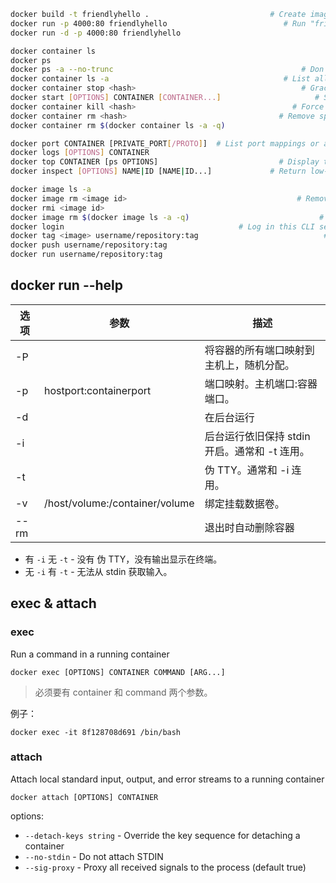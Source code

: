 ```sh
docker build -t friendlyhello .                           # Create image using this directory's Dockerfile
docker run -p 4000:80 friendlyhello                          # Run "friendlyhello" mapping port 4000 to 80
docker run -d -p 4000:80 friendlyhello                                  # Same thing, but in detached mode

docker container ls                                                          # List all running containers
docker ps                                                                    # List all running containers
docker ps -a --no-trunc                                          # Don't truncate output（查看完整的 COMMAND）
docker container ls -a                                       # List all containers, even those not running
docker container stop <hash>                                     # Gracefully stop the specified container
docker start [OPTIONS] CONTAINER [CONTAINER...]                     # Start one or more stopped containers
docker container kill <hash>                                   # Force shutdown of the specified container
docker container rm <hash>                                  # Remove specified container from this machine
docker container rm $(docker container ls -a -q)                                   # Remove all containers

docker port CONTAINER [PRIVATE_PORT[/PROTO]]  # List port mappings or a specific mapping for the container
docker logs [OPTIONS] CONTAINER                                            # Fetch the logs of a container
docker top CONTAINER [ps OPTIONS]                           # Display the running processes of a container
docker inspect [OPTIONS] NAME|ID [NAME|ID...]             # Return low-level information on Docker objects

docker image ls -a                                                       # List all images on this machine
docker image rm <image id>                                      # Remove specified image from this machine
docker rmi <image id>
docker image rm $(docker image ls -a -q)                             # Remove all images from this machine
docker login                                       # Log in this CLI session using your Docker credentials
docker tag <image> username/repository:tag                            # Tag <image> for upload to registry
docker push username/repository:tag                                      # Upload tagged image to registry
docker run username/repository:tag                                             # Run image from a registry
```

## docker run --help

| 选项 | 参数 | 描述 |
| --- | --- | --- |
| -P | | 将容器的所有端口映射到主机上，随机分配。 |
| -p | hostport:containerport | 端口映射。主机端口:容器端口。 |
| -d | | 在后台运行 |
| -i | | 后台运行依旧保持 stdin 开启。通常和 -t 连用。 |
| -t | | 伪 TTY。通常和 -i 连用。|
| -v | /host/volume:/container/volume | 绑定挂载数据卷。 |
| --rm | | 退出时自动删除容器 |

- 有 `-i` 无 `-t` - 没有 伪 TTY，没有输出显示在终端。
- 无 `-i` 有 `-t` - 无法从 stdin 获取输入。

## exec & attach
### exec
Run a command in a running container  
```
docker exec [OPTIONS] CONTAINER COMMAND [ARG...]
```
>必须要有 container 和 command 两个参数。

例子：  
```
docker exec -it 8f128708d691 /bin/bash
```

### attach
Attach local standard input, output, and error streams to a running container  
```
docker attach [OPTIONS] CONTAINER
```
options:  
- `--detach-keys string` - Override the key sequence for detaching a container
- `--no-stdin` - Do not attach STDIN
- `--sig-proxy` - Proxy all received signals to the process (default true)
